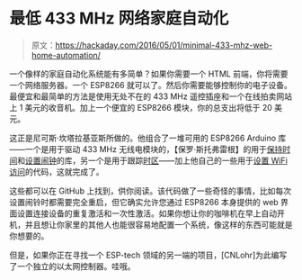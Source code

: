 # 最低 433 MHz 网络家庭自动化

> 原文：<https://hackaday.com/2016/05/01/minimal-433-mhz-web-home-automation/>

一个像样的家庭自动化系统能有多简单？如果你需要一个 HTML 前端，你将需要一个网络服务器。一个 ESP8266 就可以了。然后你需要能够控制你的电子设备。最便宜和最简单的方法是使用无处不在的 433 MHz 遥控插座和一个在线拍卖网站上 1 美元的收音机。加上一个便宜的 ESP8266 模块，你的总支出将低于 20 美元。

这正是尼可斯·坎塔拉基亚斯所做的。他组合了一堆可用的 ESP8266 Arduino 库——一个是用于驱动 433 MHz 无线电模块的，【保罗·斯托弗雷根】的用于[保持时间](https://github.com/PaulStoffregen/Time/blob/master/Time.cpp)和[设置闹钟](https://github.com/PaulStoffregen/TimeAlarms)的库，另一个是用于跟踪[时区](https://github.com/JChristensen/Timezone)——加上他自己的一些用于[设置 WiFi 访问](https://github.com/nikant/espWiFi2eeprom)的代码，这就完成了。

这些都可以在 GitHub 上找到，供你阅读。该代码做了一些奇怪的事情，比如每次设置闹铃时都需要完全重启，但它确实允许您通过 ESP8266 本身提供的 web 界面设置连接设备的重复激活和一次性激活。如果你想让你的咖啡机在早上自动开机，并且想让你家里的其他人也能很容易地配置一个系统，像这样的东西可能就是你想要的。

但是，如果你正在寻找一个 ESP-tech 领域的另一端的项目，[CNLohr]为此编写了一个独立的以太网控制器。哇哦。